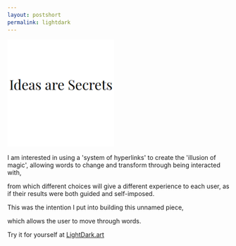 ```yaml
---
layout: postshort
permalink: lightdark
---
```


<a href="{{ page.url }}"> ![image](/img/lightdark.PNG) </a>

I am interested in using a 'system of hyperlinks'
to create the 'illusion of magic',
allowing words to change and transform through being interacted with,

from which different choices will give a different experience to each user,
as if their results were both guided and self-imposed.

This was the intention I put into building this unnamed piece,

which allows the user to move through words.

Try it for yourself at
[LightDark.art](https://lightdark.art)


<!--
not necessarily in the sense of expressing extended meaning through the structure of the system,
[as some digital artists are aspiring towards]

but rather in using this system -->

